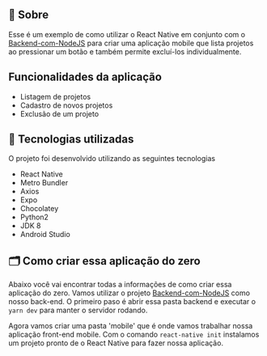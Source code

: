 ## 🔖  Sobre
Esse é um exemplo de como utilizar o React Native em conjunto com o [Backend-com-NodeJS](https://github.com/dxwebster/Backend-com-NodeJS) para criar uma aplicação mobile que lista projetos ao pressionar um botão e também permite excluí-los individualmente.

## Funcionalidades da aplicação

- Listagem de projetos 
- Cadastro de novos projetos
- Exclusão de um projeto

## 🚀 Tecnologias utilizadas
O projeto foi desenvolvido utilizando as seguintes tecnologias

- React Native
- Metro Bundler
- Axios
- Expo
- Chocolatey
- Python2
- JDK 8
- Android Studio

## 🗂 Como criar essa aplicação do zero
Abaixo você vai encontrar todas a informações de como criar essa aplicação do zero. Vamos utilizar o projeto [Backend-com-NodeJS](https://github.com/dxwebster/Backend-com-NodeJS) como nosso back-end. O primeiro paso é abrir essa pasta backend e executar o `yarn dev` para manter o servidor rodando. 

Agora vamos criar uma pasta 'mobile' que é onde vamos trabalhar nossa aplicação front-end mobile.
Com o comando `react-native init` instalamos um projeto pronto de o React Native para fazer nossa aplicação.


